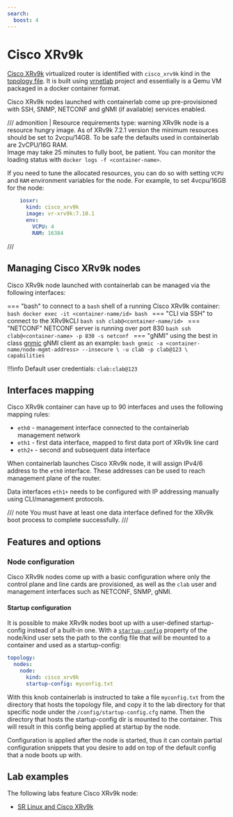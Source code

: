 ```yaml
---
search:
  boost: 4
---
```

# Cisco XRv9k

[Cisco XRv9k](https://www.cisco.com/c/en/us/products/collateral/routers/ios-xrv-9000-router/datasheet-c78-734034.html) virtualized router is identified with `cisco_xrv9k` kind in the [topology file](../topo-def-file.md). It is built using [vrnetlab](../vrnetlab.md) project and essentially is a Qemu VM packaged in a docker container format.

Cisco XRv9k nodes launched with containerlab come up pre-provisioned with SSH, SNMP, NETCONF and gNMI (if available) services enabled.

/// admonition | Resource requirements
    type: warning
XRv9k node is a resource hungry image. As of XRv9k 7.2.1 version the minimum resources should be set to 2vcpu/14GB. To be safe the defaults used in containerlab are 2vCPU/16G RAM.  
Image may take 25 minutes to fully boot, be patient. You can monitor the loading status with `docker logs -f <container-name>`.

If you need to tune the allocated resources, you can do so with setting `VCPU` and `RAM` environment variables for the node. For example, to set 4vcpu/16GB for the node:

```yaml
    iosxr:
      kind: cisco_xrv9k
      image: vr-xrv9k:7.10.1
      env:
        VCPU: 4
        RAM: 16384
```

///

## Managing Cisco XRv9k nodes

Cisco XRv9k node launched with containerlab can be managed via the following interfaces:

=== "bash"
    to connect to a `bash` shell of a running Cisco XRv9k container:
    ```bash
    docker exec -it <container-name/id> bash
    ```
=== "CLI via SSH"
    to connect to the XRv9kCLI
    ```bash
    ssh clab@<container-name/id>
    ```
=== "NETCONF"
    NETCONF server is running over port 830
    ```bash
    ssh clab@<container-name> -p 830 -s netconf
    ```
=== "gNMI"
    using the best in class [gnmic](https://gnmic.kmrd.dev) gNMI client as an example:
    ```bash
    gnmic -a <container-name/node-mgmt-address> --insecure \
    -u clab -p clab@123 \
    capabilities
    ```

!!!info
    Default user credentials: `clab:clab@123`

## Interfaces mapping

Cisco XRv9k container can have up to 90 interfaces and uses the following mapping rules:

* `eth0` - management interface connected to the containerlab management network
* `eth1` - first data interface, mapped to first data port of XRv9k line card
* `eth2+` - second and subsequent data interface

When containerlab launches Cisco XRv9k node, it will assign IPv4/6 address to the `eth0` interface. These addresses can be used to reach management plane of the router.

Data interfaces `eth1+` needs to be configured with IP addressing manually using CLI/management protocols.

/// note
You must have at least one data interface defined for the XRv9k boot process to complete successfully.
///

## Features and options

### Node configuration

Cisco XRv9k nodes come up with a basic configuration where only the control plane and line cards are provisioned, as well as the `clab` user and management interfaces such as NETCONF, SNMP, gNMI.

#### Startup configuration

It is possible to make XRv9k nodes boot up with a user-defined startup-config instead of a built-in one. With a [`startup-config`](../nodes.md#startup-config) property of the node/kind user sets the path to the config file that will be mounted to a container and used as a startup-config:

```yaml
topology:
  nodes:
    node:
      kind: cisco_xrv9k
      startup-config: myconfig.txt
```

With this knob containerlab is instructed to take a file `myconfig.txt` from the directory that hosts the topology file, and copy it to the lab directory for that specific node under the `/config/startup-config.cfg` name. Then the directory that hosts the startup-config dir is mounted to the container. This will result in this config being applied at startup by the node.

Configuration is applied after the node is started, thus it can contain partial configuration snippets that you desire to add on top of the default config that a node boots up with.

## Lab examples

The following labs feature Cisco XRv9k node:

* [SR Linux and Cisco XRv9k](../../lab-examples/vr-xrv9k.md)
